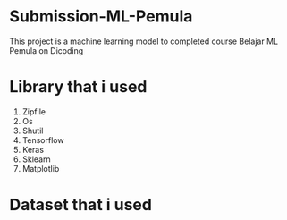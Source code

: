 # Submission-ML-Pemula
This project is a machine learning model to completed course Belajar ML Pemula on Dicoding

# Library that i used
1. Zipfile
2. Os
3. Shutil
4. Tensorflow
5. Keras
6. Sklearn
7. Matplotlib

# Dataset that i used
